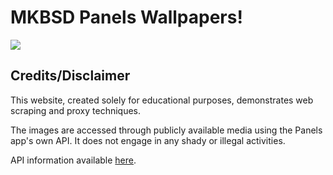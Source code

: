 # MKBSD Panels Wallpapers!

<kbd>
<a href="https://panels-art.vercel.app">
  <img src="https://panels-art.vercel.app/opengraph-image.png">
</a>
</kbd>

## Credits/Disclaimer

This website, created solely for educational purposes, demonstrates web scraping and proxy techniques.

The images are accessed through publicly available media using the Panels app's own API. It does not engage in any shady or illegal
activities.

API information available [here](https://github.com/panels-app/panels-api).
